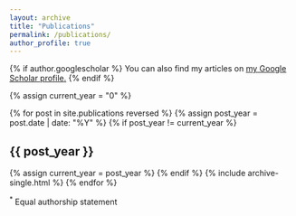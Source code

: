 ```yaml
---
layout: archive
title: "Publications"
permalink: /publications/
author_profile: true
---
```


{% if author.googlescholar %}
You can also find my articles on <u><a href="{{author.googlescholar}}">my Google Scholar profile</a>.</u>
{% endif %}

{% assign current_year = "0" %}

{% for post in site.publications reversed %}
  {% assign post_year = post.date | date: "%Y" %}
  {% if post_year != current_year %}
    <h2 class="archive__subtitle">{{ post_year }}</h2>
    {% assign current_year = post_year %}
  {% endif %}
  {% include archive-single.html %}
{% endfor %}

<sup>*</sup> Equal authorship statement
